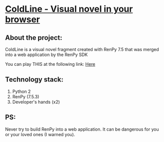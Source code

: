 # [ColdLine - Visual novel in your browser](https://nenaideno.github.io/coldline/)

## About the project:
ColdLine is a visual novel fragment created with RenPy 7.5 that was
merged into a web application by the RenPy SDK

You can play THIS at the following link: [Here](https://nenaideno.github.io/coldline/)

## Technology stack:
1. Python 2
2. RenPy (7.5.3)
3. Developer's hands (x2)


## PS:
Never try to build RenPy into a web application. It can be dangerous for you or your loved ones (I warned you).